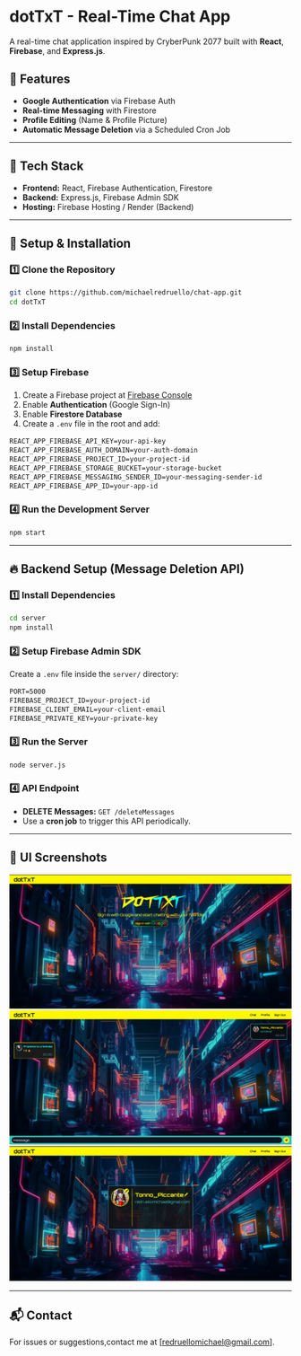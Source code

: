 # dotTxT - Real-Time Chat App

A real-time chat application inspired by CryberPunk 2077 built with **React**, **Firebase**, and **Express.js**.

## 🚀 Features

- **Google Authentication** via Firebase Auth
- **Real-time Messaging** with Firestore
- **Profile Editing** (Name & Profile Picture)
- **Automatic Message Deletion** via a Scheduled Cron Job

---

## 📌 Tech Stack

- **Frontend:** React, Firebase Authentication, Firestore
- **Backend:** Express.js, Firebase Admin SDK
- **Hosting:** Firebase Hosting / Render (Backend)

---

## 🔧 Setup & Installation

### 1️⃣ Clone the Repository

```sh
git clone https://github.com/michaelredruello/chat-app.git
cd dotTxT
```

### 2️⃣ Install Dependencies

```sh
npm install
```

### 3️⃣ Setup Firebase

1. Create a Firebase project at [Firebase Console](https://console.firebase.google.com/)
2. Enable **Authentication** (Google Sign-In)
3. Enable **Firestore Database**
4. Create a `.env` file in the root and add:

```env
REACT_APP_FIREBASE_API_KEY=your-api-key
REACT_APP_FIREBASE_AUTH_DOMAIN=your-auth-domain
REACT_APP_FIREBASE_PROJECT_ID=your-project-id
REACT_APP_FIREBASE_STORAGE_BUCKET=your-storage-bucket
REACT_APP_FIREBASE_MESSAGING_SENDER_ID=your-messaging-sender-id
REACT_APP_FIREBASE_APP_ID=your-app-id
```

### 4️⃣ Run the Development Server

```sh
npm start
```

---

## 🔥 Backend Setup (Message Deletion API)

### 1️⃣ Install Dependencies

```sh
cd server
npm install
```

### 2️⃣ Setup Firebase Admin SDK

Create a `.env` file inside the `server/` directory:

```env
PORT=5000
FIREBASE_PROJECT_ID=your-project-id
FIREBASE_CLIENT_EMAIL=your-client-email
FIREBASE_PRIVATE_KEY=your-private-key
```

### 3️⃣ Run the Server

```sh
node server.js
```

### 4️⃣ API Endpoint

- **DELETE Messages:** `GET /deleteMessages`
- Use a **cron job** to trigger this API periodically.

---

## 🎨 UI Screenshots

![Welcome Page Interface](public/screenshots/welcome-page.png)
![Chat Interface](public/screenshots/chat-page.png)
![Profile Interface](public/screenshots/profile-page.png)

---

## 📬 Contact

For issues or suggestions,contact me at [redruellomichael@gmail.com].
